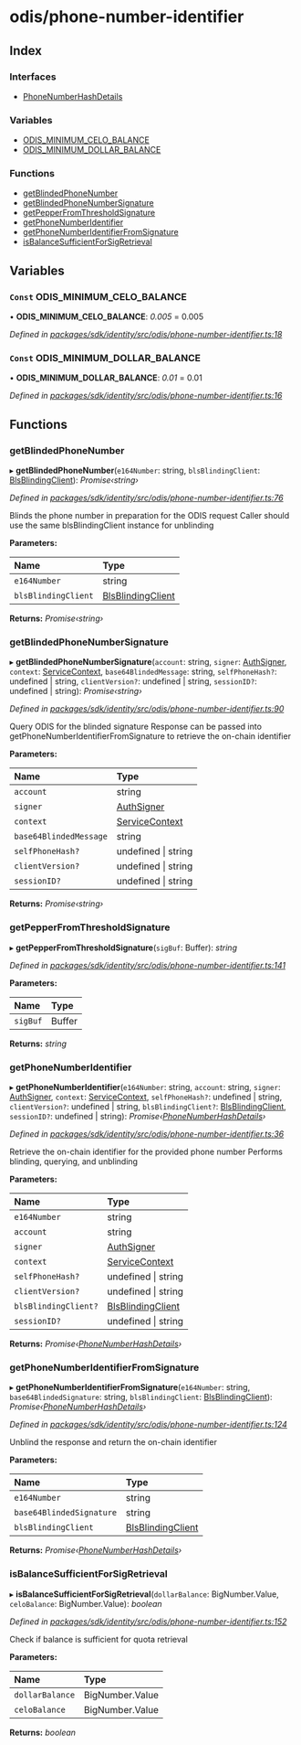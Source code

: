 # odis/phone-number-identifier

## Index

### Interfaces

* [PhoneNumberHashDetails]()

### Variables

* [ODIS\_MINIMUM\_CELO\_BALANCE](_odis_phone_number_identifier_.md#const-odis_minimum_celo_balance)
* [ODIS\_MINIMUM\_DOLLAR\_BALANCE](_odis_phone_number_identifier_.md#const-odis_minimum_dollar_balance)

### Functions

* [getBlindedPhoneNumber](_odis_phone_number_identifier_.md#getblindedphonenumber)
* [getBlindedPhoneNumberSignature](_odis_phone_number_identifier_.md#getblindedphonenumbersignature)
* [getPepperFromThresholdSignature](_odis_phone_number_identifier_.md#getpepperfromthresholdsignature)
* [getPhoneNumberIdentifier](_odis_phone_number_identifier_.md#getphonenumberidentifier)
* [getPhoneNumberIdentifierFromSignature](_odis_phone_number_identifier_.md#getphonenumberidentifierfromsignature)
* [isBalanceSufficientForSigRetrieval](_odis_phone_number_identifier_.md#isbalancesufficientforsigretrieval)

## Variables

### `Const` ODIS\_MINIMUM\_CELO\_BALANCE

• **ODIS\_MINIMUM\_CELO\_BALANCE**: _0.005_ = 0.005

_Defined in_ [_packages/sdk/identity/src/odis/phone-number-identifier.ts:18_](https://github.com/celo-org/celo-monorepo/blob/master/packages/sdk/identity/src/odis/phone-number-identifier.ts#L18)

### `Const` ODIS\_MINIMUM\_DOLLAR\_BALANCE

• **ODIS\_MINIMUM\_DOLLAR\_BALANCE**: _0.01_ = 0.01

_Defined in_ [_packages/sdk/identity/src/odis/phone-number-identifier.ts:16_](https://github.com/celo-org/celo-monorepo/blob/master/packages/sdk/identity/src/odis/phone-number-identifier.ts#L16)

## Functions

### getBlindedPhoneNumber

▸ **getBlindedPhoneNumber**\(`e164Number`: string, `blsBlindingClient`: [BlsBlindingClient]()\): _Promise‹string›_

_Defined in_ [_packages/sdk/identity/src/odis/phone-number-identifier.ts:76_](https://github.com/celo-org/celo-monorepo/blob/master/packages/sdk/identity/src/odis/phone-number-identifier.ts#L76)

Blinds the phone number in preparation for the ODIS request Caller should use the same blsBlindingClient instance for unblinding

**Parameters:**

| Name | Type |
| :--- | :--- |
| `e164Number` | string |
| `blsBlindingClient` | [BlsBlindingClient]() |

**Returns:** _Promise‹string›_

### getBlindedPhoneNumberSignature

▸ **getBlindedPhoneNumberSignature**\(`account`: string, `signer`: [AuthSigner](_odis_query_.md#authsigner), `context`: [ServiceContext](), `base64BlindedMessage`: string, `selfPhoneHash?`: undefined \| string, `clientVersion?`: undefined \| string, `sessionID?`: undefined \| string\): _Promise‹string›_

_Defined in_ [_packages/sdk/identity/src/odis/phone-number-identifier.ts:90_](https://github.com/celo-org/celo-monorepo/blob/master/packages/sdk/identity/src/odis/phone-number-identifier.ts#L90)

Query ODIS for the blinded signature Response can be passed into getPhoneNumberIdentifierFromSignature to retrieve the on-chain identifier

**Parameters:**

| Name | Type |
| :--- | :--- |
| `account` | string |
| `signer` | [AuthSigner](_odis_query_.md#authsigner) |
| `context` | [ServiceContext]() |
| `base64BlindedMessage` | string |
| `selfPhoneHash?` | undefined \| string |
| `clientVersion?` | undefined \| string |
| `sessionID?` | undefined \| string |

**Returns:** _Promise‹string›_

### getPepperFromThresholdSignature

▸ **getPepperFromThresholdSignature**\(`sigBuf`: Buffer\): _string_

_Defined in_ [_packages/sdk/identity/src/odis/phone-number-identifier.ts:141_](https://github.com/celo-org/celo-monorepo/blob/master/packages/sdk/identity/src/odis/phone-number-identifier.ts#L141)

**Parameters:**

| Name | Type |
| :--- | :--- |
| `sigBuf` | Buffer |

**Returns:** _string_

### getPhoneNumberIdentifier

▸ **getPhoneNumberIdentifier**\(`e164Number`: string, `account`: string, `signer`: [AuthSigner](_odis_query_.md#authsigner), `context`: [ServiceContext](), `selfPhoneHash?`: undefined \| string, `clientVersion?`: undefined \| string, `blsBlindingClient?`: [BlsBlindingClient](), `sessionID?`: undefined \| string\): _Promise‹_[_PhoneNumberHashDetails_]()_›_

_Defined in_ [_packages/sdk/identity/src/odis/phone-number-identifier.ts:36_](https://github.com/celo-org/celo-monorepo/blob/master/packages/sdk/identity/src/odis/phone-number-identifier.ts#L36)

Retrieve the on-chain identifier for the provided phone number Performs blinding, querying, and unblinding

**Parameters:**

| Name | Type |
| :--- | :--- |
| `e164Number` | string |
| `account` | string |
| `signer` | [AuthSigner](_odis_query_.md#authsigner) |
| `context` | [ServiceContext]() |
| `selfPhoneHash?` | undefined \| string |
| `clientVersion?` | undefined \| string |
| `blsBlindingClient?` | [BlsBlindingClient]() |
| `sessionID?` | undefined \| string |

**Returns:** _Promise‹_[_PhoneNumberHashDetails_]()_›_

### getPhoneNumberIdentifierFromSignature

▸ **getPhoneNumberIdentifierFromSignature**\(`e164Number`: string, `base64BlindedSignature`: string, `blsBlindingClient`: [BlsBlindingClient]()\): _Promise‹_[_PhoneNumberHashDetails_]()_›_

_Defined in_ [_packages/sdk/identity/src/odis/phone-number-identifier.ts:124_](https://github.com/celo-org/celo-monorepo/blob/master/packages/sdk/identity/src/odis/phone-number-identifier.ts#L124)

Unblind the response and return the on-chain identifier

**Parameters:**

| Name | Type |
| :--- | :--- |
| `e164Number` | string |
| `base64BlindedSignature` | string |
| `blsBlindingClient` | [BlsBlindingClient]() |

**Returns:** _Promise‹_[_PhoneNumberHashDetails_]()_›_

### isBalanceSufficientForSigRetrieval

▸ **isBalanceSufficientForSigRetrieval**\(`dollarBalance`: BigNumber.Value, `celoBalance`: BigNumber.Value\): _boolean_

_Defined in_ [_packages/sdk/identity/src/odis/phone-number-identifier.ts:152_](https://github.com/celo-org/celo-monorepo/blob/master/packages/sdk/identity/src/odis/phone-number-identifier.ts#L152)

Check if balance is sufficient for quota retrieval

**Parameters:**

| Name | Type |
| :--- | :--- |
| `dollarBalance` | BigNumber.Value |
| `celoBalance` | BigNumber.Value |

**Returns:** _boolean_

